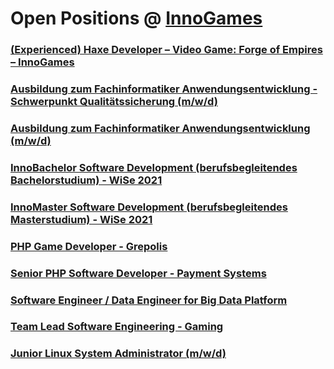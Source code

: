 # Open Positions @ [InnoGames](https://www.innogames.com/career/detail/job?s=github_jobs_repo)

### [\(Experienced\) Haxe Developer – Video Game: Forge of Empires – InnoGames](experienced-haxe-developer-–-video-game-forge-of-empires-–-innogames.md)
### [Ausbildung zum Fachinformatiker Anwendungsentwicklung - Schwerpunkt Qualitätssicherung \(m/w/d\)](ausbildung-zum-fachinformatiker-anwendungsentwicklung-schwerpunkt-qualitätssicherung-m-w-d.md)
### [Ausbildung zum Fachinformatiker Anwendungsentwicklung \(m/w/d\)](ausbildung-zum-fachinformatiker-anwendungsentwicklung-m-w-d.md)
### [InnoBachelor Software Development \(berufsbegleitendes Bachelorstudium\) - WiSe 2021](innobachelor-software-development-berufsbegleitendes-bachelorstudium-wise-2021.md)
### [InnoMaster Software Development \(berufsbegleitendes Masterstudium\) - WiSe 2021](innomaster-software-development-berufsbegleitendes-masterstudium-wise-2021.md)
### [PHP Game Developer - Grepolis](php-game-developer-grepolis.md)
### [Senior PHP Software Developer - Payment Systems](senior-php-software-developer-payment-systems.md)
### [Software Engineer / Data Engineer for Big Data Platform](software-engineer-data-engineer-for-big-data-platform.md)
### [Team Lead Software Engineering - Gaming](team-lead-software-engineering-gaming.md)
### [Junior Linux System Administrator \(m/w/d\)](junior-linux-system-administrator-m-w-d.md)
